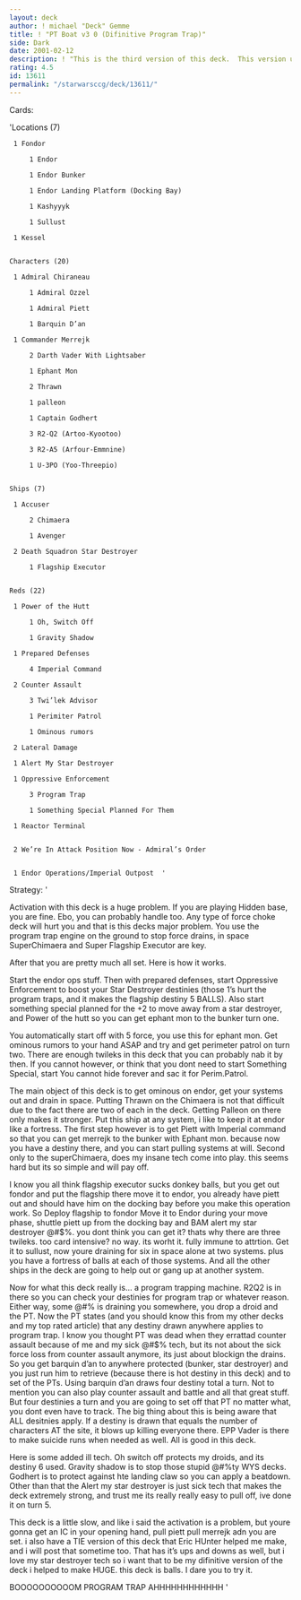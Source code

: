 ```yaml
---
layout: deck
author: ! michael "Deck" Gemme
title: ! "PT Boat v3 0 (Difinitive Program Trap)"
side: Dark
date: 2001-02-12
description: ! "This is the third version of this deck.  This version uses star destroyers, v3.1 with TIES to come later."
rating: 4.5
id: 13611
permalink: "/starwarsccg/deck/13611/"
---
```

Cards: 

'Locations (7)

	 1 Fondor

         1 Endor  

         1 Endor Bunker  

         1 Endor Landing Platform (Docking Bay)  

         1 Kashyyyk  

         1 Sullust  

	 1 Kessel


	Characters (20)    

	 1 Admiral Chiraneau  

         1 Admiral Ozzel  

         1 Admiral Piett  

         1 Barquin D’an

	 1 Commander Merrejk  

         2 Darth Vader With Lightsaber  

         1 Ephant Mon  

         2 Thrawn 

         1 palleon 

         1 Captain Godhert  

         3 R2-Q2 (Artoo-Kyootoo) 

         3 R2-A5 (Arfour-Emmnine) 

         1 U-3PO (Yoo-Threepio)  


	Ships (7)

	 1 Accuser  

         2 Chimaera  

         1 Avenger

	 2 Death Squadron Star Destroyer    

         1 Flagship Executor  


	Reds (22)

	 1 Power of the Hutt  

         1 Oh, Switch Off 

         1 Gravity Shadow

	 1 Prepared Defenses  

         4 Imperial Command

	 2 Counter Assault

         3 Twi’lek Advisor  

         1 Perimiter Patrol

         1 Ominous rumors

	 2 Lateral Damage

	 1 Alert My Star Destroyer

	 1 Oppressive Enforcement  

         3 Program Trap  

         1 Something Special Planned For Them  

	 1 Reactor Terminal         


	 2 We’re In Attack Position Now - Admiral’s Order  


	 1 Endor Operations/Imperial Outpost  '

Strategy: '

Activation with this deck is a huge problem.  If you are playing Hidden base, you are fine.  Ebo, you can probably handle too.  Any type of force choke deck will hurt you and that is this decks major problem.  You use the program trap engine on the ground to stop force drains, in space SuperChimaera and Super Flagship Executor are key.

After that you are pretty much all set.  Here is how it works.


Start the endor ops stuff.  Then with prepared defenses, start Oppressive Enforcement to boost your Star Destroyer destinies (those 1’s hurt the program traps, and it makes the flagship destiny 5 BALLS).  Also start something special planned for the +2 to move away from a star destroyer, and Power of the hutt so you can get ephant mon to the bunker turn one. 


You automatically start off with 5 force, you use this for ephant mon.  Get ominous rumors to your hand ASAP and try and get perimeter patrol on turn two.  There are enough twileks in this deck that you can probably nab it by then.  If you cannot however, or think that you dont need to start Something Special, start You cannot hide forever and sac it for Perim.Patrol.  


The main object of this deck is to get ominous on endor, get your systems out and drain in space.  Putting Thrawn on the Chimaera is not that difficult due to the fact there are two of each in the deck.  Getting Palleon on there only makes it stronger.  Put this ship at any system, i like to keep it at endor like a fortress.  The first step however is to get Piett with Imperial command so that you can get merrejk to the bunker with Ephant mon.  because now you have a destiny there, and you can start pulling systems at will.  Second only to the superChimaera, does my insane tech come into play.  this seems hard but its so simple and will pay off.


I know you all think flagship executor sucks donkey balls, but you get out fondor and put the flagship there move it to endor, you already have piett out and should have him on the docking bay before you make this operation work.  So Deploy flagship to fondor Move it to Endor during your move phase, shuttle piett up from the docking bay and BAM alert my star destroyer @#$%.  you dont think you can get it?  thats why there are three twileks.  too card intensive?  no way.  its worht it.  fully immune to attrtion.  Get it to sullust, now youre draining for six in space alone at two systems.  plus you have a fortress of balls at each of those systems.  And all the other ships in the deck are going to help out or gang up at another system.


Now for what this deck really is... a program trapping machine.  R2Q2 is in there so you can check your destinies for program trap or whatever reason.  Either way, some @#$% @#$% is draining you somewhere, you drop a droid and the PT.  Now the PT states (and you should know this from my other decks and my top rated article) that any destiny drawn anywhere applies to program trap.  I know you thought PT was dead when they errattad counter assault because of me and my sick @#$% tech, but its not about the sick force loss from counter assault anymore, its just about blockign the drains.  So you get barquin d’an to anywhere protected (bunker, star destroyer) and you just run him to retrieve (because there is hot destiny in this deck) and to set of the PTs.  Using barquin d’an draws four destiny total a turn.  Not to mention you can also play counter assault and battle and all that great stuff.  But four destinies a turn and you are going to set off that PT no matter what, you dont even have to track.  The big thing about this is being aware that ALL desitnies apply.  If a destiny is drawn that equals the number of characters AT the site, it blows up killing everyone there.  EPP Vader is there to make suicide runs when needed as well.  All is good in this deck.


Here is some added ill tech.  Oh switch off protects my droids, and its destiny 6 used.  Gravity shadow is to stop those stupid @#$% kessel runs in @#$%ty WYS decks.  Godhert is to protect against hte landing claw so you can apply a beatdown.  Other than that the Alert my star destroyer is just sick tech that makes the deck extremely strong, and trust me its really really easy to pull off, ive done it on turn 5.  


This deck is a little slow, and like i said the activation is a problem, but youre gonna get an IC in your opening hand, pull piett pull merrejk adn you are set.  i also have a TIE version of this deck that Eric HUnter helped me make, and i will post that sometime too.  That has it’s ups and downs as well, but i love my star destroyer tech so i want that to be my difinitive version of the deck i helped to make HUGE.  this deck is balls.  I dare you to try it.  


BOOOOOOOOOOM PROGRAM TRAP AHHHHHHHHHHHH '
